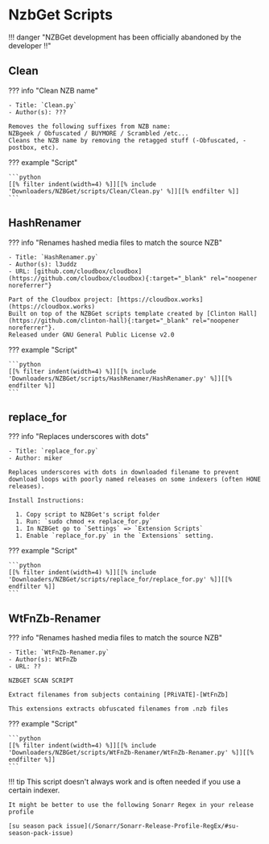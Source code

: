 # NzbGet Scripts

!!! danger "NZBGet development has been officially abandoned by the developer :bangbang:"

## Clean

??? info "Clean NZB name"

    - Title: `Clean.py`
    - Author(s): ???

    Removes the following suffixes from NZB name:
    NZBgeek / Obfuscated / BUYMORE / Scrambled /etc...
    Cleans the NZB name by removing the retagged stuff (-Obfuscated, -postbox, etc).

??? example "Script"

    ```python
    [[% filter indent(width=4) %]][[% include 'Downloaders/NZBGet/scripts/Clean/Clean.py' %]][[% endfilter %]]
    ```

## HashRenamer

??? info "Renames hashed media files to match the source NZB"

    - Title: `HashRenamer.py`
    - Author(s): l3uddz
    - URL: [github.com/cloudbox/cloudbox](https://github.com/cloudbox/cloudbox){:target="_blank" rel="noopener noreferrer"}

    Part of the Cloudbox project: [https://cloudbox.works](https://cloudbox.works)
    Built on top of the NZBGet scripts template created by [Clinton Hall](https://github.com/clinton-hall){:target="_blank" rel="noopener noreferrer"}.
    Released under GNU General Public License v2.0

??? example "Script"

    ```python
    [[% filter indent(width=4) %]][[% include 'Downloaders/NZBGet/scripts/HashRenamer/HashRenamer.py' %]][[% endfilter %]]
    ```

## replace_for

??? info "Replaces underscores with dots"

    - Title: `replace_for.py`
    - Author: miker

    Replaces underscores with dots in downloaded filename to prevent download loops with poorly named releases on some indexers (often HONE releases).

    Install Instructions:

      1. Copy script to NZBGet's script folder
      1. Run: `sudo chmod +x replace_for.py`
      1. In NZBGet go to `Settings` => `Extension Scripts`
      1. Enable `replace_for.py` in the `Extensions` setting.

??? example "Script"

    ```python
    [[% filter indent(width=4) %]][[% include 'Downloaders/NZBGet/scripts/replace_for/replace_for.py' %]][[% endfilter %]]
    ```

## WtFnZb-Renamer

??? info "Renames hashed media files to match the source NZB"

    - Title: `WtFnZb-Renamer.py`
    - Author(s): WtFnZb
    - URL: ??

    NZBGET SCAN SCRIPT

    Extract filenames from subjects containing [PRiVATE]-[WtFnZb]

    This extensions extracts obfuscated filenames from .nzb files

??? example "Script"

    ```python
    [[% filter indent(width=4) %]][[% include 'Downloaders/NZBGet/scripts/WtFnZb-Renamer/WtFnZb-Renamer.py' %]][[% endfilter %]]
    ```

!!! tip
    This script doesn't always work and is often needed if you use a certain indexer.

    It might be better to use the following Sonarr Regex in your release profile

    [su season pack issue](/Sonarr/Sonarr-Release-Profile-RegEx/#su-season-pack-issue)
